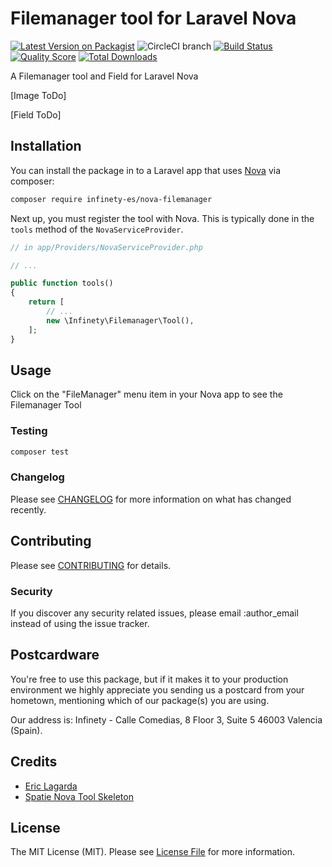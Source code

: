 # Filemanager tool for Laravel Nova

[![Latest Version on Packagist](https://img.shields.io/packagist/v/infinety-es/nova-filemanager.svg?style=flat-square)](https://packagist.org/packages/infinety-es/nova-filemanager)
![CircleCI branch](https://img.shields.io/circleci/project/github/infinety-es/nova-filemanager/master.svg?style=flat-square)
[![Build Status](https://img.shields.io/travis/infinety-es/nova-filemanager/master.svg?style=flat-square)](https://travis-ci.org/infinety-es/nova-filemanager)
[![Quality Score](https://img.shields.io/scrutinizer/g/infinety-es/nova-filemanager.svg?style=flat-square)](https://scrutinizer-ci.com/g/infinety-es/nova-filemanager)
[![Total Downloads](https://img.shields.io/packagist/dt/infinety-es/nova-filemanager.svg?style=flat-square)](https://packagist.org/packages/infinety-es/nova-filemanager)


A Filemanager tool and Field for Laravel Nova

[Image ToDo]

[Field ToDo]

## Installation

You can install the package in to a Laravel app that uses [Nova](https://nova.laravel.com) via composer:

```bash
composer require infinety-es/nova-filemanager
```

Next up, you must register the tool with Nova. This is typically done in the `tools` method of the `NovaServiceProvider`.

```php
// in app/Providers/NovaServiceProvider.php

// ...

public function tools()
{
    return [
        // ...
        new \Infinety\Filemanager\Tool(),
    ];
}
```

## Usage

Click on the "FileManager" menu item in your Nova app to see the Filemanager Tool

### Testing

``` bash
composer test
```

### Changelog

Please see [CHANGELOG](CHANGELOG.md) for more information on what has changed recently.

## Contributing

Please see [CONTRIBUTING](CONTRIBUTING.md) for details.

### Security

If you discover any security related issues, please email :author_email instead of using the issue tracker.

## Postcardware

You're free to use this package, but if it makes it to your production environment we highly appreciate you sending us a postcard from your hometown, mentioning which of our package(s) you are using.

Our address is: Infinety - Calle Comedias, 8 Floor 3, Suite 5 46003 Valencia (Spain).

## Credits

- [Eric Lagarda](https://github.com/Krato)
- [Spatie Nova Tool Skeleton](https://github.com/spatie/skeleton-nova-tool)

## License

The MIT License (MIT). Please see [License File](LICENSE.md) for more information.
